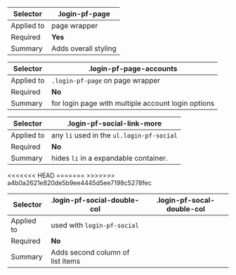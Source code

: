 <table class="pforg-code-usage-table">
  <thead>
    <tr>
      <th>Selector</th>
      <th>.login-pf-page</th>
    </tr>
  </thead>
  <tbody>
  <tr>
    <td>Applied to</td>
    <td>page wrapper</td>
  </tr>
  <tr>
    <td>Required</td>
    <td><strong>Yes</strong></td>
  </tr>
  <tr>
    <td>Summary</td>
    <td>Adds overall styling</td>
  </tr>
  </tbody>
</table>

<table class="pforg-code-usage-table">
  <thead>
    <tr>
      <th>Selector</th>
      <th>.login-pf-page-accounts</th>
    </tr>
  </thead>
  <tbody>
  <tr>
    <td>Applied to</td>
    <td><code>.login-pf-page</code> on page wrapper</td>
  </tr>
  <tr>
    <td>Required</td>
    <td><strong>No</strong></td>
  </tr>
  <tr>
    <td>Summary</td>
    <td>for login page with multiple account login options</td>
  </tr>
  </tbody>
</table>
<table class="pforg-code-usage-table">
  <thead>
    <tr>
      <th>Selector</th>
      <th>.login-pf-social-link-more</th>
    </tr>
  </thead>
  <tbody>
  <tr>
    <td>Applied to</td>
    <td>any <code>li</code> used in the <code>ul.login-pf-social</code></td>
  </tr>
  <tr>
    <td>Required</td>
    <td><strong>No</strong></td>
  </tr>
  <tr>
    <td>Summary</td>
    <td>hides <code>li</code> in a expandable container. </td>
  </tr>
  </tbody>
</table>

<table class="pforg-code-usage-table">
  <thead>
    <tr>
      <th>Selector</th>
<<<<<<< HEAD
      <th>.login-pf-social-double-col</th>
=======
      <th>.login-pf-socal-double-col</th>
>>>>>>> a4b0a2621e820de5b9ee4445d5ee7198c5278fec
    </tr>
  </thead>
  <tbody>
  <tr>
    <td>Applied to</td>
    <td>used with <code>login-pf-social</code></td>
  </tr>
  <tr>
    <td>Required</td>
    <td><strong>No</strong></td>
  </tr>
  <tr>
    <td>Summary</td>
    <td>Adds second column of list items</td>
  </tr>
  </tbody>
</table>
